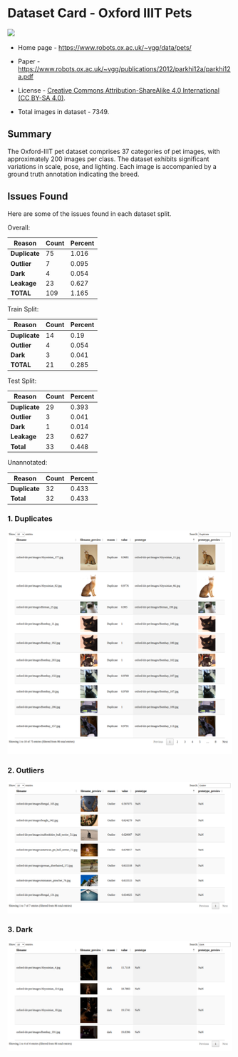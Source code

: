 # Dataset Card - Oxford IIIT Pets
<img src="https://www.robots.ox.ac.uk/~vgg/data/pets/pet_annotations.jpg" height="200" />

+ Home page - https://www.robots.ox.ac.uk/~vgg/data/pets/

+ Paper - https://www.robots.ox.ac.uk/~vgg/publications/2012/parkhi12a/parkhi12a.pdf

+ License - [Creative Commons Attribution-ShareAlike 4.0 International (CC BY-SA 4.0)](https://creativecommons.org/licenses/by-sa/4.0/).

+ Total images in dataset - 7349.

## Summary

The Oxford-IIIT pet dataset comprises 37 categories of pet images, with approximately 200 images per class. The dataset exhibits significant variations in scale, pose, and lighting. Each image is accompanied by a ground truth annotation indicating the breed.


## Issues Found
Here are some of the issues found in each dataset split.

Overall:

| **Reason**    | **Count** | **Percent** |
|---------------|-----------|-------------|
| **Duplicate** | 75        | 1.016       |
| **Outlier**   | 7         | 0.095       |
| **Dark**      | 4         | 0.054       |
| **Leakage**   | 23        | 0.627       |
| **TOTAL**     | 109       | 1.165       |


Train Split:

| **Reason**    | **Count** | **Percent** |
|---------------|-----------|-------------|
| **Duplicate** | 14        | 0.19        |
| **Outlier**   | 4         | 0.054       |
| **Dark**      | 3         | 0.041       |
| **TOTAL**     | 21        | 0.285       |


Test Split:

| **Reason**    | **Count** | **Percent** |
|---------------|-----------|-------------|
| **Duplicate** | 29        | 0.393       |
| **Outlier**   | 3         | 0.041       |
| **Dark**      | 1         | 0.014       |
| **Leakage**   | 23        | 0.627       |
| **Total**     | 33        | 0.448       |

Unannotated:

| **Reason**    | **Count** | **Percent** |
|---------------|-----------|-------------|
| **Duplicate** | 32        | 0.433       |
| **Total**     | 32        | 0.433       |

### 1. Duplicates
![duplicate](./duplicates.png)

### 2. Outliers
![outliers](./outliers.png)

### 3. Dark
![dark](./dark.png)